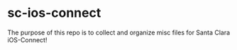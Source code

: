 # sc-ios-connect
The purpose of this repo is to collect and organize misc files for Santa Clara iOS-Connect! 
